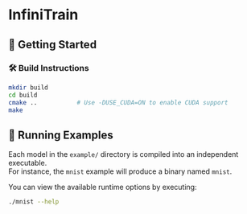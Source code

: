 # InfiniTrain

## 🚀 Getting Started

### 🛠️ Build Instructions

```bash
mkdir build
cd build
cmake ..           # Use -DUSE_CUDA=ON to enable CUDA support
make
```

## 🧪 Running Examples

Each model in the `example/` directory is compiled into an independent executable.  
For instance, the `mnist` example will produce a binary named `mnist`.

You can view the available runtime options by executing:

```bash
./mnist --help
```